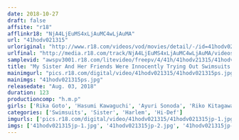 ```yaml
---
date: 2018-10-27
draft: false
affsite: "r18"
afflinkr18: "NjA4LjEuMS4xLjAuMC4wLjAuMA"
url: "41hodv021315"
urloriginal: "http://www.r18.com/videos/vod/movies/detail/-/id=41hodv021315"
urlfinal: "http://media.r18.com/track/NjA4LjEuMS4xLjAuMC4wLjAuMA/videos/vod/movies/detail/-/id=41hodv021315"
samplevid: "awspv3001.r18.com/litevideo/freepv/4/41h/41hodv21315/41hodv21315_dmb_w.mp4"
title: "My Sister And Her Friends Were Innocently Trying Out Swimsuits In Our Living Room! When I Saw Their Peachy Asses Poking Out Of Those Swimsuits, I Instantly Got A Hard On. And When Her Friends Caught Sight Of My Ecstatic And Rock Hard Cock, They Milked My Balls Dry Of Every Last Drop!"
mainimgurl: "pics.r18.com/digital/video/41hodv021315/41hodv021315ps.jpg"
mainimgs: "41hodv021315ps.jpg"
releasedate: "Aug. 03, 2018"
duration: 123
productioncomp: "h.m.p"
girls: ['Rika Goto', 'Hasumi Kawaguchi', 'Ayuri Sonoda', 'Riko Kitagawa', 'Satsuki Shiina']
categories: ['Swimsuits', 'Sister', 'Harlem', 'Hi-Def']
imgurls: ['pics.r18.com/digital/video/41hodv021315/41hodv021315jp-1.jpg', 'pics.r18.com/digital/video/41hodv021315/41hodv021315jp-2.jpg', 'pics.r18.com/digital/video/41hodv021315/41hodv021315jp-3.jpg', 'pics.r18.com/digital/video/41hodv021315/41hodv021315jp-4.jpg', 'pics.r18.com/digital/video/41hodv021315/41hodv021315jp-5.jpg', 'pics.r18.com/digital/video/41hodv021315/41hodv021315jp-6.jpg', 'pics.r18.com/digital/video/41hodv021315/41hodv021315jp-7.jpg', 'pics.r18.com/digital/video/41hodv021315/41hodv021315jp-8.jpg', 'pics.r18.com/digital/video/41hodv021315/41hodv021315jp-9.jpg', 'pics.r18.com/digital/video/41hodv021315/41hodv021315jp-10.jpg', 'pics.r18.com/digital/video/41hodv021315/41hodv021315jp-11.jpg', 'pics.r18.com/digital/video/41hodv021315/41hodv021315jp-12.jpg', 'pics.r18.com/digital/video/41hodv021315/41hodv021315jp-13.jpg', 'pics.r18.com/digital/video/41hodv021315/41hodv021315jp-14.jpg', 'pics.r18.com/digital/video/41hodv021315/41hodv021315jp-15.jpg', 'pics.r18.com/digital/video/41hodv021315/41hodv021315jp-16.jpg', 'pics.r18.com/digital/video/41hodv021315/41hodv021315jp-17.jpg', 'pics.r18.com/digital/video/41hodv021315/41hodv021315jp-18.jpg', 'pics.r18.com/digital/video/41hodv021315/41hodv021315jp-19.jpg', 'pics.r18.com/digital/video/41hodv021315/41hodv021315jp-20.jpg']
imgs: ['41hodv021315jp-1.jpg', '41hodv021315jp-2.jpg', '41hodv021315jp-3.jpg', '41hodv021315jp-4.jpg', '41hodv021315jp-5.jpg', '41hodv021315jp-6.jpg', '41hodv021315jp-7.jpg', '41hodv021315jp-8.jpg', '41hodv021315jp-9.jpg', '41hodv021315jp-10.jpg', '41hodv021315jp-11.jpg', '41hodv021315jp-12.jpg', '41hodv021315jp-13.jpg', '41hodv021315jp-14.jpg', '41hodv021315jp-15.jpg', '41hodv021315jp-16.jpg', '41hodv021315jp-17.jpg', '41hodv021315jp-18.jpg', '41hodv021315jp-19.jpg', '41hodv021315jp-20.jpg']
---
```

